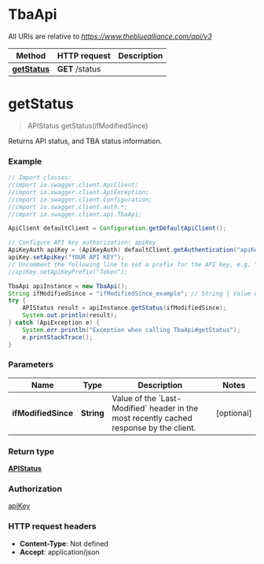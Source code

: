 # TbaApi

All URIs are relative to *https://www.thebluealliance.com/api/v3*

Method | HTTP request | Description
------------- | ------------- | -------------
[**getStatus**](TbaApi.md#getStatus) | **GET** /status | 

<a name="getStatus"></a>
# **getStatus**
> APIStatus getStatus(ifModifiedSince)



Returns API status, and TBA status information.

### Example
```java
// Import classes:
//import io.swagger.client.ApiClient;
//import io.swagger.client.ApiException;
//import io.swagger.client.Configuration;
//import io.swagger.client.auth.*;
//import io.swagger.client.api.TbaApi;

ApiClient defaultClient = Configuration.getDefaultApiClient();

// Configure API key authorization: apiKey
ApiKeyAuth apiKey = (ApiKeyAuth) defaultClient.getAuthentication("apiKey");
apiKey.setApiKey("YOUR API KEY");
// Uncomment the following line to set a prefix for the API key, e.g. "Token" (defaults to null)
//apiKey.setApiKeyPrefix("Token");

TbaApi apiInstance = new TbaApi();
String ifModifiedSince = "ifModifiedSince_example"; // String | Value of the `Last-Modified` header in the most recently cached response by the client.
try {
    APIStatus result = apiInstance.getStatus(ifModifiedSince);
    System.out.println(result);
} catch (ApiException e) {
    System.err.println("Exception when calling TbaApi#getStatus");
    e.printStackTrace();
}
```

### Parameters

Name | Type | Description  | Notes
------------- | ------------- | ------------- | -------------
 **ifModifiedSince** | **String**| Value of the &#x60;Last-Modified&#x60; header in the most recently cached response by the client. | [optional]

### Return type

[**APIStatus**](APIStatus.md)

### Authorization

[apiKey](../README.md#apiKey)

### HTTP request headers

 - **Content-Type**: Not defined
 - **Accept**: application/json

